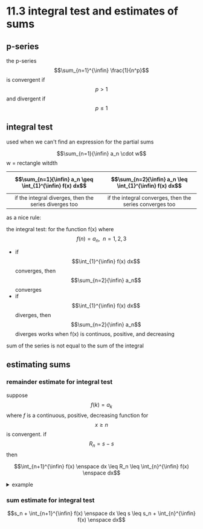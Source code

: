# 11.3 integral test and estimates of sums 

## p-series
the p-series $$\sum_{n=1}^{\infin} \frac{1}{n^p}$$ is convergent if $$p > 1$$ and divergent if $$p \leq 1$$

## integral test
used when we can't find an expression for the partial sums 

$$\sum_{n=1}{\infin} a_n \cdot w$$ w = rectangle witdth

$$\sum_{n=1}{\infin} a_n \geq \int_{1}^{\infin} f(x) dx$$ | $$\sum_{n=2}{\infin} a_n \leq \int_{1}^{\infin} f(x) dx$$
:---: | :---: 
if the integral diverges, then the series diverges too | if the integral converges, then the series converges too 

as a nice rule:

the integral test: for the function f(x) where $$f(n) = a_n, \enspace n=1,2,3$$
- if $$\int_{1}^{\infin} f(x) dx$$ converges, then $$\sum_{n=2}{\infin} a_n$$ converges
- if $$\int_{1}^{\infin} f(x) dx$$ diverges, then $$\sum_{n=2}{\infin} a_n$$ diverges
works when f(x) is continuos, positive, and decreasing

sum of the series is not equal to the sum of the integral

## estimating sums

### remainder estimate for integral test
suppose $$f(k) = a_k$$ where *f* is a continuous, positive, decreasing function for $$x \geq n$$ is convergent. if $$R_n = s - s$$ then 

$$\int_{n+1}^{\infin} f(x) \enspace dx \leq R_n \leq \int_{n}^{\infin} f(x) \enspace dx$$

<details>
<summary>example</summary>

![example](./media/11_3_integral_test_and_estimates_of_sums_1.png)
</details>

### sum estimate for integral test

$$s_n + \int_{n+1}^{\infin} f(x) \enspace dx \leq s \leq s_n + \int_{n}^{\infin} f(x) \enspace dx$$